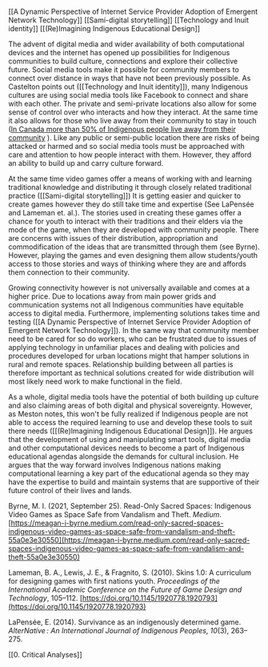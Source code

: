 
[[A Dynamic Perspective of Internet Service Provider Adoption of Emergent Network Technology]]
[[Sami-digital storytelling]]
[[Technology and Inuit identity]]
[[(Re)Imagining Indigenous Educational Design]]

The advent of digital media and wider availability of both computational devices and the internet has opened up possibilities for Indigenous communities to build culture, connections and explore their collective future. Social media tools make it possible for community members to connect over distance in ways that have not been previously possible. As Castelton points out ([[Technology and Inuit identity]]), many Indigenous cultures are using social media tools like Facebook to connect and share with each other. The private and semi-private locations also allow for some sense of control over who interacts and how they interact. At the same time it also allows for those who live away from their community to stay in touch ([In Canada more than 50% of Indigenous people live away from their community](https://www.sac-isc.gc.ca/eng/1690909773300/1690909797208) ). Like any public or semi-public location there are risks of being attacked or harmed and so social media tools must be approached with care and attention to how people interact with them. However, they afford an ability to build up and carry culture forward.

At the same time video games offer a means of working with and learning traditional knowledge and distributing it through closely related traditional practice ([[Sami-digital storytelling]]) It is getting easier and quicker to create games however they do still take time and expertise (See LaPensée and Lameman et. al.). The stories used in creating these games offer a chance for youth to interact with their traditions and their elders via the mode of the game, when they are developed with community people. There are concerns with issues of their distribution, appropriation and commodification of the ideas that are transmitted through them (see Byrne). However, playing the games and even designing them allow students/youth access to those stories and ways of thinking where they are and affords them connection to their community.

Growing connectivity however is not universally available and comes at a higher price. Due to locations away from main power grids and communication systems not all Indigenous communities have equitable access to digital media. Furthermore, implementing solutions takes time and testing ([[A Dynamic Perspective of Internet Service Provider Adoption of Emergent Network Technology]]). In the same way that community member need to be cared for so do workers, who can be frustrated due to issues of applying technology in unfamiliar places and dealing with policies and procedures developed for urban locations might that hamper solutions in rural and remote spaces. Relationship building between all parties is therefore important as technical solutions created for wide distribution will most likely need work to make functional in the field.

As a whole, digital media tools have the potential of both building up culture and also claiming areas of both digital and physical sovereignty. However, as Meston notes, this won't be fully realized if Indigenous people are not able to access the required learning to use and develop these tools to suit there needs ([[(Re)Imagining Indigenous Educational Design]]). He argues that the development of using and manipulating smart tools, digital media and other computational devices needs to become a part of Indigenous educational agendas alongside the demands for cultural inclusion. He argues that the way forward involves Indigenous nations making computational learning a key part of the educational agenda so they may have the expertise to build and maintain systems that are supportive of their future control of their lives and lands.

Byrne, M. I. (2021, September 25). Read-Only Sacred Spaces: Indigenous Video Games as Space Safe from Vandalism and Theft. _Medium_. [https://meagan-i-byrne.medium.com/read-only-sacred-spaces-indigenous-video-games-as-space-safe-from-vandalism-and-theft-55a0e3e30550](https://meagan-i-byrne.medium.com/read-only-sacred-spaces-indigenous-video-games-as-space-safe-from-vandalism-and-theft-55a0e3e30550)

Lameman, B. A., Lewis, J. E., & Fragnito, S. (2010). Skins 1.0: A curriculum for designing games with first nations youth. _Proceedings of the International Academic Conference on the Future of Game Design and Technology_, 105–112. [https://doi.org/10.1145/1920778.1920793](https://doi.org/10.1145/1920778.1920793)

LaPensée, E. (2014). Survivance as an indigenously determined game. _AlterNative : An International Journal of Indigenous Peoples_, _10_(3), 263–275.

[[0. Critical Analyses]]
